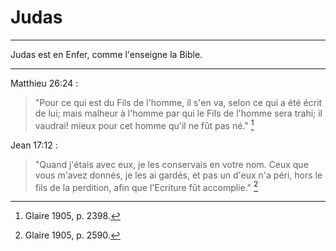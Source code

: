 # Judas

***

Judas est en Enfer, comme l'enseigne la Bible.

***

Matthieu 26:24 :

> "Pour ce qui est du Fils de l'homme, il s'en va, selon ce qui a été écrit de lui; mais malheur à l'homme par qui le Fils de l'homme sera trahi; il vaudrai!  mieux pour cet homme qu'il ne fût pas né." [^1]

[^1]: Glaire 1905, p. 2398.

Jean 17:12 :

> "Quand j'étais avec eux, je les conservais en votre nom. Ceux que vous m'avez donnés, je les ai gardés, et pas un d'eux n'a péri, hors le fils de la perdition, afin que l'Ecriture fût accomplie." [^2]

[^2]: Glaire 1905, p. 2590.
